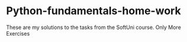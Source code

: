 # Python-fundamentals-home-work
Тhese are my solutions to the tasks from the SoftUni course.
Only More Exercises
